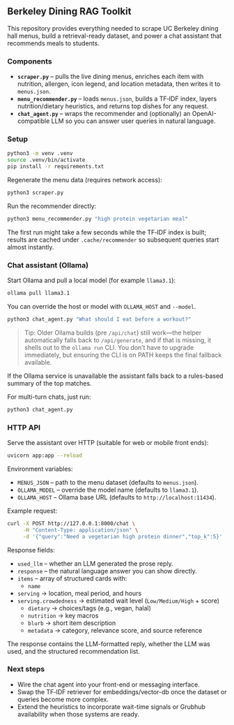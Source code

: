 ## Berkeley Dining RAG Toolkit

This repository provides everything needed to scrape UC Berkeley dining hall menus, build a retrieval-ready dataset, and power a chat assistant that recommends meals to students.

### Components

- **`scraper.py`** – pulls the live dining menus, enriches each item with nutrition, allergen, icon legend, and location metadata, then writes it to `menus.json`.
- **`menu_recommender.py`** – loads `menus.json`, builds a TF‑IDF index, layers nutrition/dietary heuristics, and returns top dishes for any request.
- **`chat_agent.py`** – wraps the recommender and (optionally) an OpenAI-compatible LLM so you can answer user queries in natural language.

### Setup

```bash
python3 -m venv .venv
source .venv/bin/activate
pip install -r requirements.txt
```

Regenerate the menu data (requires network access):

```bash
python3 scraper.py
```

Run the recommender directly:

```bash
python3 menu_recommender.py "high protein vegetarian meal"
```

The first run might take a few seconds while the TF‑IDF index is built; results are
cached under `.cache/recommender` so subsequent queries start almost instantly.

### Chat assistant (Ollama)

Start Ollama and pull a local model (for example `llama3.1`):

```bash
ollama pull llama3.1
```

You can override the host or model with `OLLAMA_HOST` and `--model`.

```bash
python3 chat_agent.py "What should I eat before a workout?"
```

> Tip: Older Ollama builds (pre `/api/chat`) still work—the helper automatically
> falls back to `/api/generate`, and if that is missing, it shells out to the
> `ollama run` CLI. You don’t have to upgrade immediately, but ensuring the CLI is
> on PATH keeps the final fallback available.

If the Ollama service is unavailable the assistant falls back to a rules-based summary of the top matches.

For multi-turn chats, just run:

```bash
python3 chat_agent.py
```

### HTTP API

Serve the assistant over HTTP (suitable for web or mobile front ends):

```bash
uvicorn app:app --reload
```

Environment variables:

- `MENUS_JSON` – path to the menu dataset (defaults to `menus.json`).
- `OLLAMA_MODEL` – override the model name (defaults to `llama3.1`).
- `OLLAMA_HOST` – Ollama base URL (defaults to `http://localhost:11434`).

Example request:

```bash
curl -X POST http://127.0.0.1:8000/chat \
     -H "Content-Type: application/json" \
     -d '{"query":"Need a vegetarian high protein dinner","top_k":5}'
```

Response fields:

- `used_llm` – whether an LLM generated the prose reply.
- `response` – the natural language answer you can show directly.
- `items` – array of structured cards with:
  - `name`
- `serving` → location, meal period, and hours
- `serving.crowdedness` → estimated wait level (`Low/Medium/High` + score)
  - `dietary` → choices/tags (e.g., vegan, halal)
  - `nutrition` → key macros
  - `blurb` → short item description
  - `metadata` → category, relevance score, and source reference

The response contains the LLM-formatted reply, whether the LLM was used, and the structured recommendation list.

### Next steps

- Wire the chat agent into your front-end or messaging interface.
- Swap the TF‑IDF retriever for embeddings/vector-db once the dataset or queries become more complex.
- Extend the heuristics to incorporate wait-time signals or Grubhub availability when those systems are ready.
